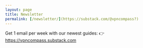 ```yaml
---
layout: page
title: Newsletter
permalink: [/newsletter/](https://substack.com/@vpncompass?)
---
```

Get 1 email per week with our newest guides:
👉 https://vpncompass.substack.com
